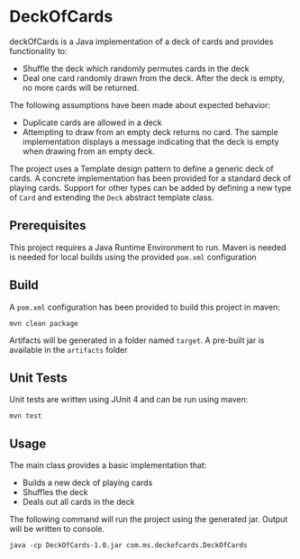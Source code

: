# DeckOfCards

deckOfCards is a Java implementation of a deck of cards and provides functionality to:
* Shuffle the deck which randomly permutes cards in the deck
* Deal one card randomly drawn from the deck. After the deck is empty, no more cards will be returned.

The following assumptions have been made about expected behavior:
* Duplicate cards are allowed in a deck
* Attempting to draw from an empty deck returns no card. The sample implementation displays a message indicating that the deck is empty when drawing from an empty deck.

The project uses a Template design pattern to define a generic deck of cards. A concrete implementation has been provided for a standard deck of playing cards. Support for other types can be added by defining a new type of `Card` and extending the `Deck` abstract template class.

## Prerequisites

This project requires a Java Runtime Environment to run.
Maven is needed is needed for local builds using the provided `pom.xml` configuration

## Build

A `pom.xml` configuration has been provided to build this project in maven:
```
mvn clean package
```
Artifacts will be generated in a folder named `target`. A pre-built jar is available in the `artifacts` folder

## Unit Tests
Unit tests are written using JUnit 4 and can be run using maven:
```
mvn test
```

## Usage

The main class provides a basic implementation that:
* Builds a new deck of playing cards
* Shuffles the deck
* Deals out all cards in the deck

The following command will run the project using the generated jar. Output will be written to console.

```java -cp DeckOfCards-1.0.jar com.ms.deckofcards.DeckOfCards```
